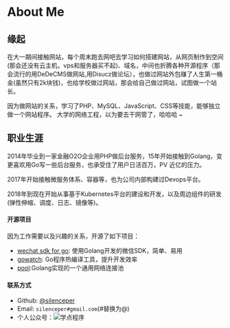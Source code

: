 # About Me


## 缘起
在大一期间接触网站，每个周末跑去网吧去学习如何搭建网站，从网页制作到空间(那会还没有云主机，vps和服务器买不起)、域名，中间也折腾各种开源程序（那会流行的用DeDeCMS做网站,用Disucz做论坛），也做过网站外包赚了人生第一桶金(虽然只有2k块钱)，也给学校做过网站，那会给自己做过网站，试图做一个站长。

因为做网站的关系，学习了PHP、MySQL、JavaScript、CSS等技能，能够独立做一个网站程序。 大学的网络工程，以为要去干网管了，哈哈哈 ~

## 职业生涯
2014年毕业到一家金融O2O企业用PHP做后台服务，15年开始接触到Golang，变更喜欢用Go写一些后台服务，也承受住了用户日活百万，PV 近亿的压力。

2017年开始接触微服务体系、容器等，也为公司内部构建过Devops平台。

2018年到现在开始从事基于Kubernetes平台的建设和开发，以及周边组件的研发(弹性伸缩、调度、日志、镜像等)。



#### 开源项目
因为工作需要以及兴趣的关系，开源了如下项目：

* [wechat sdk for go](https://github.com/silenceper/wechat): 使用Golang开发的微信SDK，简单、易用
* [gowatch](https://github.com/silenceper/gowatch): Go程序热编译工具，提升开发效率
* [pool](https://github.com/silenceper/pool):Golang实现的一个通用网络连接池

#### 联系方式

* Github: [@silenceper](https://github.com/silenceper)
* Email: `silenceper#gmail.com`(#替换为@)
* 个人公众号：![学点程序](https://silenceper.oss-cn-beijing.aliyuncs.com/qrcode/qr_code_study_program_258.jpg)
